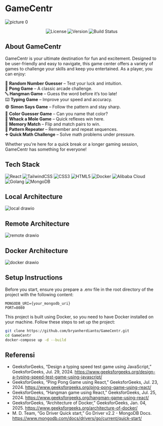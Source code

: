# GameCentr

![picture 0](https://i.imgur.com/uchihZY.png)  

<p align="center">
  <img src="https://img.shields.io/badge/License-MIT-blue.svg" alt="License" />
  <img src="https://img.shields.io/badge/version-v1.0.0-blue" alt="Version" />
  <img src="https://img.shields.io/badge/build-passed-brightgreen" alt="Build Status" />
</p>

## About GameCentr

GameCentr is your ultimate destination for fun and excitement. Designed to be user-friendly and easy to navigate, this game center offers a variety of games to challenge your skills and keep you entertained. As a player, you can enjoy:

🎯 **Random Number Guesser** – Test your luck and intuition.  
🏓 **Pong Game** – A classic arcade challenge.  
🔤 **Hangman Game** – Guess the word before it’s too late!  
⌨️ **Typing Game** – Improve your speed and accuracy.  
🟢 **Simon Says Game** – Follow the pattern and stay sharp.  
🎨 **Color Guesser Game** – Can you name that color?  
🔨 **Whack a Mole Game** – Quick reflexes win here.  
🧠 **Memory Match** – Flip and match pairs to win.  
🔁 **Pattern Repeater** – Remember and repeat sequences.  
➕ **Quick Math Challenge** – Solve math problems under pressure.  

Whether you're here for a quick break or a longer gaming session, GameCentr has something for everyone!

## Tech Stack

![React](https://img.shields.io/badge/React-20232A?style=for-the-badge&logo=react&logoColor=61DAFB)
![TailwindCSS](https://img.shields.io/badge/TailwindCSS-38B2AC?style=for-the-badge&logo=tailwind-css&logoColor=white)
![CSS3](https://img.shields.io/badge/CSS3-1572B6?style=for-the-badge&logo=css3&logoColor=white)
![HTML5](https://img.shields.io/badge/HTML5-E34F26?style=for-the-badge&logo=html5&logoColor=white)
![Docker](https://img.shields.io/badge/Docker-2496ED?style=for-the-badge&logo=docker&logoColor=white)
![Alibaba Cloud](https://img.shields.io/badge/Alibaba%20Cloud-FF6A00?style=for-the-badge&logo=alibabacloud&logoColor=white)
![Golang](https://img.shields.io/badge/Go-00ADD8?style=for-the-badge&logo=go&logoColor=white)
![MongoDB](https://img.shields.io/badge/MongoDB-47A248?style=for-the-badge&logo=mongodb&logoColor=white)

## Local Architecture

![local drawio](https://github.com/user-attachments/assets/6e1f3cdd-e9cc-43df-ab5f-5532bc391d85)

## Remote Architecture

![remote drawio](https://github.com/user-attachments/assets/02f0a90c-ff99-44b4-bde6-6cba53c6e6eb)

## Docker Architecture

![docker drawio](https://github.com/user-attachments/assets/f6124063-c851-45cd-b52b-bf7b49c88a7c)

## Setup Instructions

Before you start, ensure you prepare a .env file in the root directory of the project with the following content:

```env
MONGODB_URI={your_mongodb_uri}
PORT=8080
```

This project is built using Docker, so you need to have Docker installed on your machine. Follow these steps to set up the project:

```bash
git clone https://github.com/bryanherdianto/GameCentr.git
cd GameCentr
docker-compose up -d --build
```

## Referensi

- GeeksforGeeks, “Design a typing speed test game using JavaScript,” GeeksforGeeks, Jul. 29, 2024. <https://www.geeksforgeeks.org/design-a-typing-speed-test-game-using-javascript/>
- GeeksforGeeks, “Ping Pong Game using React,” GeeksforGeeks, Jul. 23, 2024. <https://www.geeksforgeeks.org/ping-pong-game-using-react/>
- GeeksforGeeks, “Hangman game using React,” GeeksforGeeks, Jul. 25, 2024. <https://www.geeksforgeeks.org/hangman-game-using-react/>
- GeeksforGeeks, “Architecture of Docker,” GeeksforGeeks, Jan. 04, 2025. <https://www.geeksforgeeks.org/architecture-of-docker/>
- M. D. Team, “Go Driver Quick start,” Go Driver v2.2 - MongoDB Docs. <https://www.mongodb.com/docs/drivers/go/current/quick-start/>
